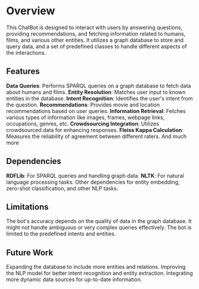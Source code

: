 # Overview
This ChatBot is designed to interact with users by answering questions, providing recommendations, and fetching information related to humans, films, and various other entities. It utilizes a graph database to store and query data, and a set of predefined classes to handle different aspects of the interactions.

## Features
**Data Queries**: Performs SPARQL queries on a graph database to fetch data about humans and films.
**Entity Resolution**: Matches user input to known entities in the database.
**Intent Recognition**: Identifies the user's intent from the question.
**Recommendations**: Provides movie and location recommendations based on user queries.
**Information Retrieval**: Fetches various types of information like images, frames, webpage links, occupations, genres, etc.
**Crowdsourcing Integration**: Utilizes crowdsourced data for enhancing responses.
**Fleiss Kappa Calculation**: Measures the reliability of agreement between different raters.
And much more


## Dependencies
**RDFLib**: For SPARQL queries and handling graph data.
**NLTK**: For natural language processing tasks.
Other dependencies for entity embedding, zero-shot classification, and other NLP tasks.
## Limitations
The bot's accuracy depends on the quality of data in the graph database.
It might not handle ambiguous or very complex queries effectively.
The bot is limited to the predefined intents and entities.
## Future Work
Expanding the database to include more entities and relations.
Improving the NLP model for better intent recognition and entity extraction.
Integrating more dynamic data sources for up-to-date information.





